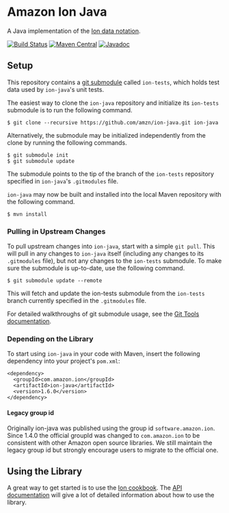 # Amazon Ion Java
A Java implementation of the [Ion data notation](http://amzn.github.io/ion-docs).

[![Build Status](https://travis-ci.org/amzn/ion-java.svg?branch=master)](https://travis-ci.org/amzn/ion-java)
[![Maven Central](https://maven-badges.herokuapp.com/maven-central/com.amazon.ion/ion-java/badge.svg)](https://maven-badges.herokuapp.com/maven-central/com.amazon.ion/ion-java)
[![Javadoc](https://javadoc-badge.appspot.com/com.amazon.ion/ion-java.svg?label=javadoc)](http://www.javadoc.io/doc/com.amazon.ion/ion-java)

## Setup
This repository contains a [git submodule](https://git-scm.com/docs/git-submodule)
called `ion-tests`, which holds test data used by `ion-java`'s unit tests.

The easiest way to clone the `ion-java` repository and initialize its `ion-tests`
submodule is to run the following command.

```
$ git clone --recursive https://github.com/amzn/ion-java.git ion-java
```

Alternatively, the submodule may be initialized independently from the clone
by running the following commands.

```
$ git submodule init
$ git submodule update
```

The submodule points to the tip of the branch of the `ion-tests` repository
specified in `ion-java`'s `.gitmodules` file.

`ion-java` may now be built and installed into the local Maven repository with
the following command.

```
$ mvn install
```

### Pulling in Upstream Changes
To pull upstream changes into `ion-java`, start with a simple `git pull`.
This will pull in any changes to `ion-java` itself (including any changes
to its `.gitmodules` file), but not any changes to the `ion-tests`
submodule. To make sure the submodule is up-to-date, use the following
command.

```
$ git submodule update --remote
```

This will fetch and update the ion-tests submodule from the `ion-tests` branch
currently specified in the `.gitmodules` file.

For detailed walkthroughs of git submodule usage, see the
[Git Tools documentation](https://git-scm.com/book/en/v2/Git-Tools-Submodules).

### Depending on the Library

To start using `ion-java` in your code with Maven, insert the following
dependency into your project's `pom.xml`:

```
<dependency>
  <groupId>com.amazon.ion</groupId>
  <artifactId>ion-java</artifactId>
  <version>1.6.0</version>
</dependency>
```

#### Legacy group id

Originally ion-java was published using the group id `software.amazon.ion`. Since 1.4.0 the
official groupId was changed to `com.amazon.ion` to be consistent with other Amazon open
source libraries. We still maintain the legacy group id but strongly encourage users to migrate
to the official one.

## Using the Library
A great way to get started is to use the [Ion cookbook](http://amzn.github.io/ion-docs/cookbook.html).
The [API documentation](http://www.javadoc.io/doc/com.amazon.ion/ion-java) will give a lot
of detailed information about how to use the library.
